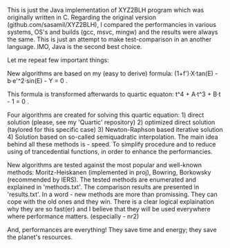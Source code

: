 
This is just the Java implementation of XYZ2BLH program which was originally written in C. Regarding the original version (github.com/sasamil/XYZ2BLH), I compared the performancies in various systems, OS's and builds (gcc, msvc, mingw) and the results were always the same. This is just an attempt to make test-comparison in an another language. IMO, Java is the second best choice.

Let me repeat few important things:

New algorithms are based on my (easy to derive) formula: (1+f')·X·tan(E) - b·e'^2·sin(E) - Y = 0 . 

This formula is transformed afterwards to quartic equaton: t^4 + A·t^3 + B·t - 1 = 0 .

Four algorithms are created for solving this quartic equation: 1) direct solution (please, see my 'Quartic' repository) 2) optimized direct solution (taylored for this specific case) 3) Newton-Raphson based iterative solution 4) Solution based on so-called semiquadratic interpolation. The main idea behind all these methods is - speed. To simplify procedure and to reduce using of trancedential functions, in order to enhance the performancies.

New algorithms are tested against the most popular and well-known methods: Moritz-Heiskanen (implemented in proj), Bowring, Borkowsky (recommended by IERS). The tested methods are enumerated and explained in 'methods.txt'. The comparison results are presented in 'results.txt'. In a word - new methods are more than  promissing. They can cope with the old ones and they win. There is a clear logical explaination why they are so fast(er) and I believe that they will be used everywhere where performance matters. (especially - nr2) 

And, performances are everything! They save time and energy; they save the planet's resources.
